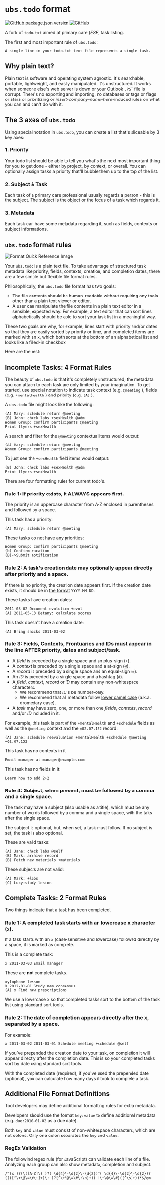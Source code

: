 # `ubs.todo` format
[![GitHub package.json version](https://img.shields.io/github/package-json/v/Nereare/ubs.todo)](https://github.com/Nereare/ubs.todo/releases)
[![GitHub](https://img.shields.io/github/license/Nereare/ubs.todo)](LICENSE.md)

A fork of `todo.txt` aimed at primary care (_ESF_) task listing.

The first and most important rule of `ubs.todo`:

    A single line in your todo.txt text file represents a single task.

## Why plain text?

Plain text is software and operating system agnostic. It's searchable, portable, lightweight, and easily manipulated. It's unstructured. It works when someone else's web server is down or your Outlook `.PST` file is corrupt. There's no exporting and importing, no databases or tags or flags or stars or prioritizing or _insert-company-name-here_-induced rules on what you can and can't do with it.

## The 3 axes of `ubs.todo`

Using special notation in `ubs.todo`, you can create a list that's sliceable by 3 key axes:

### 1. Priority

Your todo list should be able to tell you what's the next most important thing for you to get done - either by project, by context, or overall. You can optionally assign tasks a priority that'll bubble them up to the top of the list.

### 2. Subject & Task

Each task of a primary care professional usually regards a person - this is the subject. The subject is the object or the focus of a task which regards it.

### 3. Metadata

Each task can have some metadata regarding it, such as fields, contexts or subject informations.

## `ubs.todo` format rules

![Format Quick Reference Image](description.png)

Your `ubs.todo` is a plain text file. To take advantage of structured task metadata like priority, fields, contexts, creation, and completion dates, there are a few simple but flexible file format rules.

Philosophically, the `ubs.todo` file format has two goals:

- The file contents should be human-readable without requiring any tools other than a plain text viewer or editor.
- A user can manipulate the file contents in a plain text editor in a sensible, expected way. For example, a text editor that can sort lines alphabetically should be able to sort your task list in a meaningful way.

These two goals are why, for example, lines start with priority and/or dates so that they are easily sorted by priority or time, and completed items are marked with an `x`, which both sorts at the bottom of an alphabetical list and looks like a filled-in checkbox.

Here are the rest:

## Incomplete Tasks: 4 Format Rules

The beauty of `ubs.todo` is that it's completely unstructured; the metadata you can attach to each task are only limited by your imagination. To get started, use special notation to indicate task context (e.g. `@meeting` ), fields (e.g. `+mentalHealth` ) and priority (e.g. `(A)` ).

A `ubs.todo` file might look like the following:

```
(A) Mary: schedule return @meeting
(B) John: check labs +sexHealth @adm
Women Group: confirm participants @meeting
Print flyers +sexHealth
```

A search and filter for the `@meeting` contextual items would output:

```
(A) Mary: schedule return @meeting
Women Group: confirm participants @meeting
```

To just see the `+sexHealth` field items would output:

```
(B) John: check labs +sexHealth @adm
Print flyers +sexHealth
```

There are four formatting rules for current todo's.

### Rule 1: If priority exists, it ALWAYS appears first.

The priority is an uppercase character from A-Z enclosed in parentheses and followed by a space.

This task has a priority:

```
(A) Mary: schedule return @meeting
```

These tasks do not have any priorities:

```
Women Group: confirm participants @meeting
(b) Confirm vacation
(B)->Submit notification
```

### Rule 2: A task's creation date may optionally appear directly after priority and a space.

If there is no priority, the creation date appears first. If the creation date exists, it should be in [the format][ISO 8601] `YYYY-MM-DD`.

These tasks have creation dates:

```
2011-03-02 Document evolution +evol
(A) 2011-05-13 Betany: calculate scores
```

This task doesn't have a creation date:

```
(A) Bring snacks 2011-03-02
```

### Rule 3: Fields, Contexts, Prontuaries and IDs must appear in the line AFTER priority, dates and subject/task.

- A *field* is preceded by a single space and an plus-sign (`+`).
- A *context* is preceded by a single space and a at-sign (`@`).
- A *record* is preceded by a single space and an equal-sign (`=`).
- An *ID* is preceded by a single space and a hashtag (`#`).
- A *field*, *context*, *record* or *ID* may contain any non-whitespace characters.
  - We recommend that *ID*'s be number-only.
  - We recommend that all metadata follow [lower camel case][camelCase] (a.k.a. dromedary case).
- A *task* may have zero, one, or more than one *fields*, *contexts*, *record* and/or *ID* included in it.

For example, this task is part of the `+mentalHealth` and `+schedule` fields as well as the `@meeting` context and the `=02.07.152` record:

```
(A) Jane: schedule reevaluation +mentalHealth +schedule @meeting =02.07.152
```

This task has no contexts in it:

```
Email manager at manager@example.com
```

This task has no fields in it:

```
Learn how to add 2+2
```

### Rule 4: Subject, when present, must be followed by a comma and a single space.

The task may have a subject (also usable as a title), which must be any number of words followed by a comma and a single space, with the taks after the single space.

The subject is optional, but, when set, a task must follow. If no subject is set, the task is also optional.

These are valid tasks:

```
(A) Jane: check labs @self
(B) Mark: archive record
(B) Fetch new materials +materials
```

These subjects are not valid:

```
(A) Mark: +labs
(C) Lucy:study lesion
```

## Complete Tasks: 2 Format Rules

Two things indicate that a task has been completed.

### Rule 1: A completed task starts with an lowercase x character (`x`).

If a task starts with an `x` (case-sensitive and lowercase) followed directly by a space, it is marked as complete.

This is a complete task:

```
x 2011-03-03 Email manager
```

These are **not** complete tasks.

```
xylophone lesson
X 2012-01-01 Study nem consensus
(A) x Find new prescriptions
```

We use a lowercase x so that completed tasks sort to the bottom of the task list using standard sort tools.

### Rule 2: The date of completion appears directly after the x, separated by a space.

For example:

```
x 2011-03-02 2011-03-01 Schedule meeting +schedule @self
```

If you’ve prepended the creation date to your task, on completion it will appear directly after the completion date. This is so your completed tasks sort by date using standard sort tools.

With the completed date (required), if you've used the prepended date (optional), you can calculate how many days it took to complete a task.

## Additional File Format Definitions

Tool developers may define additional formatting rules for extra metadata.

Developers should use the format `key:value` to define additional metadata (e.g. `due:2010-01-02` as a due date).

Both `key` and `value` must consist of non-whitespace characters, which are not colons. Only one colon separates the `key` and `value`.

### RegEx Validation

The followind regex rule (for JavaScript) can validate each line of a file. Analyzing each group can also show metadata, completion and subject.

```regex
/^(x )?(\([A-Z]\) )?( \d{4}\-\d{2}\-\d{2})?( \d{4}\-\d{2}\-\d{2})?((([^\+\@\=\#\:]+)\: )?[^\+\@\=\#\:\n]+)( [\+\@\=\#]([^\s]+))*$/gm
```

[camelCase]: https://en.wikipedia.org/wiki/Camel_case
[ISO 8601]: https://xkcd.com/1179/
